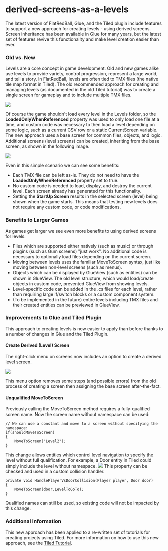 # derived-screens-as-a-levels

The latest version of FlatRedBall, Glue, and the Tiled plugin include features to support a new approach for creating levels - using derived screens. Screen inheritance has been available in Glue for many years, but the latest set of features revive this functionality and make level creation easier than ever.

### Old vs. New

Levels are a core concept in game development. Old and new games alike use levels to provide variety, control progression, represent a large world, and tell a story. In FlatRedBall, levels are often tied to TMX files (the native tile map format in Tiled). The old recommended approach for creating and managing levels (as documented in the old Tiled tutorial) was to create a single screen for gameplay and to include multiple TMX files.

![](../media/2018-09-img\_5b9ebe74379cd.png)

Of course the game shouldn't load every level in the Levels folder, so the **LoadedOnlyWhenReferenced** property was used to only load one file at a time, and custom code was necessary to then load a level depending on some logic, such as a current CSV row or a static CurrentScreen variable. The new approach uses a base screen for common files, objects, and logic. Additional screens (level screens) can be created, inheriting from the base screen, as shown in the following image.

![](../media/2018-09-img\_5b9ec07f2fad8.png)

Even in this simple scenario we can see some benefits:

* Each TMX file can be left as-is. They do not need to have the **LoadedOnlyWhenReferenced** property set to true.
* No custom code is needed to load, display, and destroy the current level. Each screen already has generated for this functionality.
* Setting the **StartUp Screen** results in the selected screen (level) being shown when the game starts. This means that testing new levels does not require any custom code, or code modifications.

### Benefits to Larger Games

As games get larger we see even more benefits to using derived screens for levels.

* Files which are supported either natively (such as music) or through plugins (such as Gum screens) "just work". No additional code is necessary to optionally load files depending on the current screen.
* Moving between levels uses the familiar MoveToScreen  syntax, just like moving between non-level screens (such as menus).
* Objects which can be displayed by GlueView (such as entities) can be shown in GlueView. The old level structure, which would load/create objects in custom code, prevented GlueView from showing levels.
* Level-specific code can be added in the .cs files for each level, rather than requiring large if/switch blocks or a custom component system.
* (To be implemented in the future) entire levels including TMX files and their created entities can be previewed in GlueView.

### Improvements to Glue and Tiled Plugin

This approach to creating levels is now easier to apply than before thanks to a number of changes in Glue and the Tiled Plugin.

#### Create Derived (Level) Screen

The right-click menu on screens now includes an option to create a derived level screen.

![](../media/2018-09-img\_5b9ec2a6cb224.png)

This menu option removes some steps (and possible errors) from the old process of creating a screen then assigning the base screen after-the-fact.

#### Unqualified MoveToScreen

Previously calling the MoveToScreen method requires a fully-qualified screen name. Now the screen name without namespace can be used:

```lang:c#
// We can use a constant and move to a screen without specifying the namespace:
if(shouldMoveToScreen)
{
    MoveToScreen("Level2");
}
```

This change allows entities which control level navigation to specify the level without full qualification. For example, a Door entity in Tiled could simply include the level without namespace. [![](../media/2018-09-img\_5b9e5b145d021.png)](../media/2018-09-img\_5b9e5b145d021.png) This property can be checked and used in a custom collision handler.

```lang:c#
private void HandlePlayerVsDoorCollision(Player player, Door door)
{
    MoveToScreen(door.LevelToGoTo);
}
```

Qualified names can still be used, so existing code will not be impacted by this change.

### Additional Information

This new approach has been applied to a re-written set of tutorials for creating projects using Tiled. For more information on how to use this new approach, see the [Tiled Tutorial](../documentation/tools/tiled-plugin/using-the-tiled-plugin.md). &#x20;
